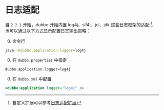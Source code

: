 # 日志适配

自 `2.2.1` 开始，dubbo 开始内置 log4j、slf4j、jcl、jdk 这些日志框架的适配 [^1]，也可以通过以下方式显示配置日志输出策略：

0.  命令行 

 ```sh
 java -Ddubbo.application.logger=log4j
 ```

0.  在 `dubbo.properties` 中指定

 ```
 dubbo.application.logger=log4j
 ```
0.  在 `dubbo.xml` 中配置

 ```xml
 <dubbo:application logger="log4j" />
 ```

[^1]: 自定义扩展可以参考[日志适配扩展](http://dubbo.apache.org/books/dubbo-dev-book/impls/logger-adapter.html)
